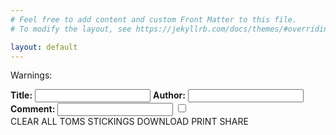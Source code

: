 ```yaml
---
# Feel free to add content and custom Front Matter to this file.
# To modify the layout, see https://jekyllrb.com/docs/themes/#overriding-theme-defaults

layout: default
---
```


<!-- rendering area -->
<div id="sheetMusicDiv" class="fullWidthEle">
    <div id="svgTarget" class="svgTarget">
        <!-- space for the SVG sheet music to display -->
    </div>
</div>
<p class="warnings">Warnings:</p>
<div class="warnings" id="diverr">
</div>
<div id="sheetMusicTextFields" class="fullWidthEle grooveDB_hidden edit-block">
    <span class="sheetMusicTextField"><b>Title:</b> <input class="sheetMusicInputField" id="tuneTitle" onchange="myGrooveWriter.refresh_ABC();" type="text"></span>
    <span class="sheetMusicTextField"><b>Author:</b> <input class="sheetMusicInputField" id="tuneAuthor" onchange="myGrooveWriter.refresh_ABC();"  type="text"></span>
    <span class="sheetMusicTextField"><b>Comment:</b> <input class="sheetMusicInputField" id="tuneComments" onchange="myGrooveWriter.refresh_ABC();"  type="text"></span>
    <span id='KeyButton'><input type="checkbox" class="hiddenCheckbox" id="showLegend" onclick="myGrooveWriter.refresh_ABC();"><label id="LegendLabel" for="showLegend"><i class="fa fa-key"></i></label></span>
</div>
<!-- This block is where the music can be edited -->
<div id="musicalInput" class="fullWidthEle edit-block">
    <div id="measureContainer">
        <script type="text/javascript">
            var genHTML = "";
            var cur_measure;
            for (cur_measure = 1; cur_measure <= myGrooveWriter.numberOfMeasures(); cur_measure++) {
            genHTML += myGrooveWriter.HTMLforStaffContainer(cur_measure, (cur_measure - 1) * myGrooveWriter.notesPerMeasure());
            }
            document.write(genHTML);
            //console.log(genHTML);
        </script>
    </div>
</div>

<!-- This is the block where the bottom buttons are - Note that it's using `span` instead of `button`  -->

<div id="bottomButtonRow" class="fullWidthEle">
    <span class="pageBottomButton edit-block" id="clearAllNotesButton" onclick="event.preventDefault(); myGrooveWriter.clearAllNotes();"><span class="bottomButtonIcon"><i class="fa fa-trash fa-2x"></i></span><span class="bottomButtonLabel">CLEAR ALL</span></span>
    <span class="pageBottomButton edit-block" id="showHideTomsButton" onclick="event.preventDefault(); myGrooveWriter.showHideToms(false, false);"><span class="bottomButtonIcon"><i id="icon-tom1" class="fa fa-circle"></i><i id="icon-tom2" class="fa fa-circle-o"></i><i id="icon-tom3" class="fa fa-circle-o"></i></span><span class="bottomButtonLabel">TOMS</span></span>
    <span class=" grooveDB_hidden pageBottomButton" id="stickingsButton" onclick="myGrooveWriter.stickingsAnchorClick();"><span class="bottomButtonLabel">STICKINGS</span></span>
    <span class=" grooveDB_hidden pageBottomButton" id="downloadButton" onclick="myGrooveWriter.DownloadAnchorClick();"><span class="bottomButtonIcon"><i class="fa fa-download fa-2x"></i></span><span class="bottomButtonLabel">DOWNLOAD</span></span>
    <span class=" grooveDB_hidden pageBottomButton" id="printButton" onclick="myGrooveWriter.printMusic();"><span class="bottomButtonIcon"><i class="fa fa-print fa-2x"></i></span><span class="bottomButtonLabel">PRINT</span></span>
    <span class=" grooveDB_hidden pageBottomButton" id="shareSaveButton" onclick="event.preventDefault(); myGrooveWriter.show_FullURLPopup();"><span class="bottomButtonIcon"><i class="fa fa-share fa-2x"></i></span><span class="bottomButtonLabel">SHARE</span></span>
</div>